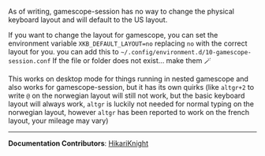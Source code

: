 As of writing, gamescope-session has no way to change the physical keyboard layout and will default to the US layout.

If you want to change the layout for gamescope, you can set the environment variable `XKB_DEFAULT_LAYOUT=no` replacing `no` with the correct layout for you.
you can add this to `~/.config/environment.d/10-gamescope-session.conf`
If the file or folder does not exist... make them :magic_wand:

This works on desktop mode for things running in nested gamescope and also works for gamescope-session, but it has its own quirks (like `altgr+2` to write `@` on the norwegian layout will still not work, but the basic keyboard layout will always work, `altgr` is luckily not needed for normal typing on the norwegian layout, however `altgr` has been reported to work on the french layout, your mileage may vary)

<hr>

**Documentation Contributors**: [HikariKnight](https://github.com/HikariKnight)
